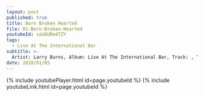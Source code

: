 ```yaml
---
layout: post
published: true
title: Born Broken Hearted
file: 01-Born-Broken-Hearted
youtubeId: soU6URm4TZY
tags:
  - Live At The International Bar
subtitle: >-
  Artist: Larry Burns, Album: Live At The International Bar, Track: , Title: 
date: 2018/01/05
---
```

{% include youtubePlayer.html id=page.youtubeId %}
{% include youtubeLink.html id=page.youtubeId %}